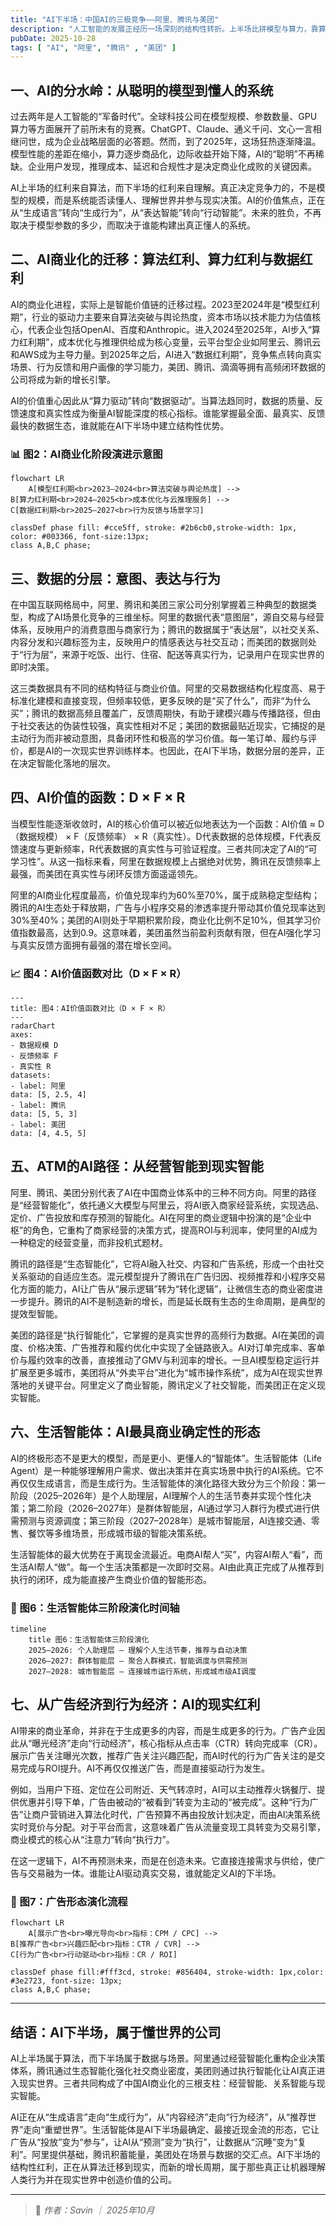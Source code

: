 ```yaml
---
title: "AI下半场：中国AI的三极竞争——阿里、腾讯与美团"
description: "人工智能的发展正经历一场深刻的结构性转折。上半场比拼模型与算力，靠算法创新驱动想象空间；下半场则比拼数据与场景，靠真实世界的反馈决定商业价值。AI 的下半场，不再属于算法实验室，而属于那些能让机器理解人类、理解世界的公司。"
pubDate: 2025-10-28
tags: [ "AI", "阿里", "腾讯" , "美团" ]
---
```


## 一、AI的分水岭：从聪明的模型到懂人的系统

过去两年是人工智能的“军备时代”。全球科技公司在模型规模、参数数量、GPU算力等方面展开了前所未有的竞赛。ChatGPT、Claude、通义千问、文心一言相继问世，成为企业战略层面的必答题。然而，到了2025年，这场狂热逐渐降温。模型性能的差距在缩小，算力逐步商品化，边际收益开始下降，AI的“聪明”不再稀缺。企业用户发现，推理成本、延迟和合规性才是决定商业化成败的关键因素。

AI上半场的红利来自算法，而下半场的红利来自理解。真正决定竞争力的，不是模型的规模，而是系统能否读懂人、理解世界并参与现实决策。AI的价值焦点，正在从“生成语言”转向“生成行为”，从“表达智能”转向“行动智能”。未来的胜负，不再取决于模型参数的多少，而取决于谁能构建出真正懂人的系统。

## 二、AI商业化的迁移：算法红利、算力红利与数据红利

AI的商业化进程，实际上是智能价值链的迁移过程。2023至2024年是“模型红利期”，行业的驱动力主要来自算法突破与舆论热度，资本市场以技术能力为估值核心，代表企业包括OpenAI、百度和Anthropic。进入2024至2025年，AI步入“算力红利期”，成本优化与推理供给成为核心变量，云平台型企业如阿里云、腾讯云和AWS成为主导力量。到2025年之后，AI进入“数据红利期”，竞争焦点转向真实场景、行为反馈和用户画像的学习能力，美团、腾讯、滴滴等拥有高频闭环数据的公司将成为新的增长引擎。

AI的价值重心因此从“算力驱动”转向“数据驱动”。当算法趋同时，数据的质量、反馈速度和真实性成为衡量AI智能深度的核心指标。谁能掌握最全面、最真实、反馈最快的数据生态，谁就能在AI下半场中建立结构性优势。

### 📊 图2：AI商业化阶段演进示意图

```mermaid
flowchart LR
    A[模型红利期<br>2023–2024<br>算法突破与舆论热度] -->
B[算力红利期<br>2024–2025<br>成本优化与云推理服务] -->
C[数据红利期<br>2025–2027<br>行为反馈与场景学习]

classDef phase fill: #cce5ff, stroke: #2b6cb0,stroke-width: 1px, color: #003366, font-size:13px;
class A,B,C phase;
```

## 三、数据的分层：意图、表达与行为

在中国互联网格局中，阿里、腾讯和美团三家公司分别掌握着三种典型的数据类型，构成了AI场景化竞争的三维坐标。阿里的数据代表“意图层”，源自交易与经营体系，反映用户的消费意图与商家行为；腾讯的数据属于“表达层”，以社交关系、内容分发和兴趣标签为主，反映用户的情感表达与社交互动；而美团的数据则处于“行为层”，来源于吃饭、出行、住宿、配送等真实行为，记录用户在现实世界的即时决策。

这三类数据具有不同的结构特征与商业价值。阿里的交易数据结构化程度高、易于标准化建模和直接变现，但频率较低，更多反映的是“买了什么”，而非“为什么买”；腾讯的数据高频且覆盖广，反馈周期快，有助于建模兴趣与传播路径，但由于社交表达的伪装性较强，真实性相对不足；美团的数据最贴近现实，它捕捉的是主动行为而非被动意图，具备闭环性和极高的学习价值。每一笔订单、履约与评价，都是AI的一次现实世界训练样本。也因此，在AI下半场，数据分层的差异，正在决定智能化落地的层次。

## 四、AI价值的函数：D × F × R

当模型性能逐渐收敛时，AI的核心价值可以被近似地表达为一个函数：AI价值 ≈ D（数据规模） × F（反馈频率） ×
R（真实性）。D代表数据的总体规模，F代表反馈速度与更新频率，R代表数据的真实性与可验证程度。三者共同决定了AI的“可学习性”。从这一指标来看，阿里在数据规模上占据绝对优势，腾讯在反馈频率上最强，而美团在真实性与闭环反馈方面遥遥领先。

阿里的AI商业化程度最高，价值兑现率约为60%至70%，属于成熟稳定型结构；腾讯的AI生态处于释放期，广告与小程序交易的渗透率提升带动其价值兑现率达到30%至40%；美团的AI则处于早期积累阶段，商业化比例不足10%，但其学习价值指数最高，达到0.9。这意味着，美团虽然当前盈利贡献有限，但在AI强化学习与真实反馈方面拥有最强的潜在增长空间。

### 📈 图4：AI价值函数对比（D × F × R）

```mermaid
---
title: 图4：AI价值函数对比（D × F × R）
---
radarChart
axes:
- 数据规模 D
- 反馈频率 F
- 真实性 R
datasets:
- label: 阿里
data: [5, 2.5, 4]
- label: 腾讯
data: [5, 5, 3]
- label: 美团
data: [4, 4.5, 5]
```

## 五、ATM的AI路径：从经营智能到现实智能

阿里、腾讯、美团分别代表了AI在中国商业体系中的三种不同方向。阿里的路径是“经营智能化”，依托通义大模型与阿里云，将AI嵌入商家经营系统，实现选品、定价、广告投放和库存预测的智能化。AI在阿里的商业逻辑中扮演的是“企业中枢”的角色，它重构了商家经营的决策方式，提高ROI与利润率，使阿里的AI成为一种稳定的经营变量，而非投机式题材。

腾讯的路径是“生态智能化”，它将AI融入社交、内容和广告系统，形成一个由社交关系驱动的自适应生态。混元模型提升了腾讯在广告归因、视频推荐和小程序交易化方面的能力，AI让广告从“展示逻辑”转为“转化逻辑”，让微信生态的商业密度进一步提升。腾讯的AI不是制造新的增长，而是延长既有生态的生命周期，是典型的提效型智能。

美团的路径是“执行智能化”，它掌握的是真实世界的高频行为数据。AI在美团的调度、价格决策、广告推荐和履约优化中实现了全链路嵌入。AI对订单完成率、客单价与履约效率的改善，直接推动了GMV与利润率的增长。一旦AI模型稳定运行并扩展至更多城市，美团将从“外卖平台”进化为“城市操作系统”，成为AI在现实世界落地的关键平台。阿里定义了商业智能，腾讯定义了社交智能，而美团正在定义现实智能。

## 六、生活智能体：AI最具商业确定性的形态

AI的终极形态不是更大的模型，而是更小、更懂人的“智能体”。生活智能体（Life
Agent）是一种能够理解用户需求、做出决策并在真实场景中执行的AI系统。它不再仅仅生成语言，而是生成行为。生活智能体的演化路径大致分为三个阶段：第一阶段（2025–2026年）是个人助理层，AI理解个人的生活节奏并实现个性化决策；第二阶段（2026–2027年）是群体智能层，AI通过学习人群行为模式进行供需预测与资源调度；第三阶段（2027–2028年）是城市智能层，AI连接交通、零售、餐饮等多维场景，形成城市级的智能决策系统。

生活智能体的最大优势在于离现金流最近。电商AI帮人“买”，内容AI帮人“看”，而生活AI帮人“做”。每一个生活决策都是一次即时交易。AI由此真正完成了从推荐到执行的闭环，成为能直接产生商业价值的智能形态。

### 🧩 图6：生活智能体三阶段演化时间轴

```mermaid
timeline
    title 图6：生活智能体三阶段演化
    2025–2026: 个人助理层 — 理解个人生活节奏，推荐与自动决策
    2026–2027: 群体智能层 — 聚合人群模式，智能调度与供需预测
    2027–2028: 城市智能层 — 连接城市运行系统，形成城市级AI调度
```

## 七、从广告经济到行为经济：AI的现实红利

AI带来的商业革命，并非在于生成更多的内容，而是生成更多的行为。广告产业因此从“曝光经济”走向“行动经济”，核心指标从点击率（CTR）转向完成率（CR）。展示广告关注曝光次数，推荐广告关注兴趣匹配，而AI时代的行为广告关注的是交易完成与ROI提升。AI不再仅仅推送广告，而是直接驱动行为发生。

例如，当用户下班、定位在公司附近、天气转凉时，AI可以主动推荐火锅餐厅、提供优惠并引导下单，广告由被动的“被看到”转变为主动的“被完成”。这种“行为广告”让商户营销进入算法化时代，广告预算不再由投放计划决定，而由AI决策系统实时竞价与分配。对于平台而言，这意味着广告从流量变现工具转变为交易引擎，商业模式的核心从“注意力”转向“执行力”。

在这一逻辑下，AI不再预测未来，而是在创造未来。它直接连接需求与供给，使广告与交易融为一体。谁能让AI驱动真实交易，谁就能定义AI的下半场。

### 🔁 图7：广告形态演化流程

```mermaid
flowchart LR
    A[展示广告<br>曝光导向<br>指标：CPM / CPC] -->
B[推荐广告<br>兴趣匹配<br>指标：CTR / CVR] -->
C[行为广告<br>行动驱动<br>指标：CR / ROI]

classDef phase fill:#fff3cd, stroke: #856404, stroke-width: 1px,color: #3e2723, font-size: 13px;
class A,B,C phase;
```

---

## 结语：AI下半场，属于懂世界的公司

AI上半场属于算法，而下半场属于数据与场景。阿里通过经营智能化重构企业决策体系，腾讯通过生态智能化强化社交商业密度，美团则通过执行智能化让AI真正进入现实世界。三者共同构成了中国AI商业化的三根支柱：经营智能、关系智能与现实智能。

AI正在从“生成语言”走向“生成行为”，从“内容经济”走向“行为经济”，从“推荐世界”走向“重塑世界”。生活智能体是AI下半场最确定、最接近现金流的形态，它让广告从“投放”变为“参与”，让AI从“预测”变为“执行”，让数据从“沉睡”变为“复利”。阿里提供基础，腾讯积蓄能量，美团处在场景与数据的交汇点。AI下半场的结构性红利，正在从算法迁移到现实，而新的增长周期，属于那些真正让机器理解人类行为并在现实世界中创造价值的公司。

---

> 📘 *作者：Savin ｜ 2025年10月*  